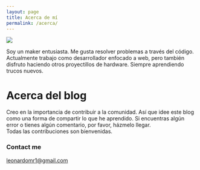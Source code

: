 ```yaml
---
layout: page
title: Acerca de mí
permalink: /acerca/
---
```


<div class="about-me">
  <img class="me" src="{{ site.baseurl }}/images/yo.jpg" />

  Soy un maker entusiasta. Me gusta resolver problemas a través del código. Actualmente trabajo como desarrollador enfocado a web, pero también disfruto haciendo otros proyectillos de hardware. Siempre aprendiendo trucos nuevos.

</div> 

# Acerca del blog
Creo en la importancia de contribuir a la comunidad. Así que idee este blog como una forma de compartir lo que he aprendido.
Si encuentras algún error o tienes algún comentario, por favor, házmelo llegar.  
Todas las contribuciones son bienvenidas.

### Contact me
[leonardomr1@gmail.com](mailto:leonardomr1@gmail.com)